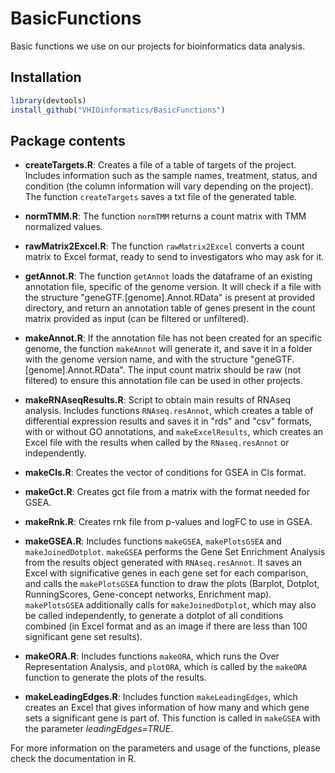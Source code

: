 # BasicFunctions
Basic functions we use on our projects for bioinformatics data analysis.

## Installation

```r
library(devtools)
install_github("VHIOinformatics/BasicFunctions")
```

## Package contents

* **createTargets.R**: Creates a file of a table of targets of the project. Includes information such as the sample names, treatment, status, and condition (the column information will vary depending on the project). The function `createTargets` saves a txt file of the generated table.

* **normTMM.R**: The function `normTMM` returns a count matrix with TMM normalized values.

* **rawMatrix2Excel.R**: The function `rawMatrix2Excel` converts a count matrix to Excel format, ready to send to investigators who may ask for it.   

* **getAnnot.R**: The function `getAnnot` loads the dataframe of an existing annotation file, specific of the genome version. It will check if a file with the structure "geneGTF.[genome].Annot.RData" is present at provided directory, and return an annotation table of genes present in the count matrix provided as input (can be filtered or unfiltered).

* **makeAnnot.R**: If the annotation file has not been created for an specific genome, the function `makeAnnot` will generate it, and save it in a folder with the genome version name, and with the structure "geneGTF.[genome].Annot.RData". The input count matrix should be raw (not filtered) to ensure this annotation file can be used in other projects.

* **makeRNAseqResults.R**: Script to obtain main results of RNAseq analysis. Includes functions `RNAseq.resAnnot`, which creates a table of differential expression results and saves it in "rds" and "csv" formats, with or without GO annotations, and `makeExcelResults`, which creates an Excel file with the results when called by the `RNaseq.resAnnot` or independently.

* **makeCls.R**: Creates the vector of conditions for GSEA in Cls format.

* **makeGct.R**: Creates gct file from a matrix with the format needed for GSEA.

* **makeRnk.R**: Creates rnk file from p-values and logFC to use in GSEA.

* **makeGSEA.R**: Includes functions `makeGSEA`, `makePlotsGSEA` and `makeJoinedDotplot`. `makeGSEA` performs the Gene Set Enrichment Analysis from the results object generated with `RNAseq.resAnnot`. It saves an Excel with significative genes in each gene set for each comparison, and calls the `makePlotsGSEA` function to draw the plots (Barplot, Dotplot, RunningScores, Gene-concept networks, Enrichment map). `makePlotsGSEA` additionally calls for `makeJoinedDotplot`, which may also be called independently, to generate a dotplot of all conditions combined (in Excel format and as an image if there are less than 100 significant gene set results).

* **makeORA.R**: Includes functions `makeORA`, which runs the Over Representation Analysis, and `plotORA`, which is called by the `makeORA` function to generate the plots of the results.

* **makeLeadingEdges.R**: Includes function `makeLeadingEdges`, which creates an Excel that gives information of how many and which gene sets a significant gene is part of. This function is called in `makeGSEA` with the parameter *leadingEdges=TRUE*.

For more information on the parameters and usage of the functions, please check the documentation in R.
